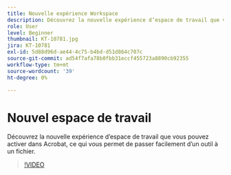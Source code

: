 ```yaml
---
title: Nouvelle expérience Workspace
description: Découvrez la nouvelle expérience d’espace de travail que vous pouvez activer dans Acrobat
role: User
level: Beginner
thumbnail: KT-10781.jpg
jira: KT-10781
exl-id: 5d88d96d-ae44-4c75-b4bd-d51d864c707c
source-git-commit: ad54f7afa78b0fbb31eccf455723a8890cb92355
workflow-type: tm+mt
source-wordcount: '39'
ht-degree: 0%

---
```


# Nouvel espace de travail

Découvrez la nouvelle expérience d’espace de travail que vous pouvez activer dans Acrobat, ce qui vous permet de passer facilement d’un outil à un fichier.

>[!VIDEO](https://video.tv.adobe.com/v/345949?quality=12&learn=on&hidetitle=true)
